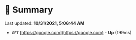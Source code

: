 # 📖 Summary
Last updated: **10/31/2021, 5:06:44 AM**

- `GET` [https://google.com](https://google.com) - **Up** (199ms)
